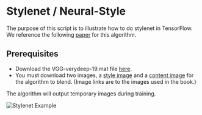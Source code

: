 Stylenet / Neural-Style
=======================

The purpose of this script is to illustrate how to do stylenet in TensorFlow.  We reference the following [paper](https://arxiv.org/abs/1508.06576) for this algorithm.

## Prerequisites
 * Download the VGG-verydeep-19.mat file [here](http://www.vlfeat.org/matconvnet/models/beta16/imagenet-vgg-verydeep-19.mat).
 * You must download two images, a [style image](https://github.com/nfmcclure/tensorflow_cookbook/blob/master/08_Convolutional_Neural_Networks/images/starry_night.jpg) and a [content image](https://github.com/nfmcclure/tensorflow_cookbook/blob/master/08_Convolutional_Neural_Networks/images/book_cover.jpg) for the algorithm to blend. (Image links are to the images used in the book.)

The algorithm will output temporary images during training.

![Stylenet Example](https://github.com/nfmcclure/tensorflow_cookbook/blob/master/08_Convolutional_Neural_Networks/images/05_stylenet_ex.png)


